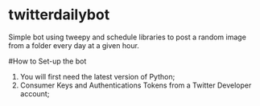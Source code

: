 # twitterdailybot
Simple bot using tweepy and schedule libraries to post a random image from a folder every day at a given hour.

#How to Set-up the bot
1. You will first need the latest version of Python;
2. Consumer Keys and Authentications Tokens from a Twitter Developer account;
